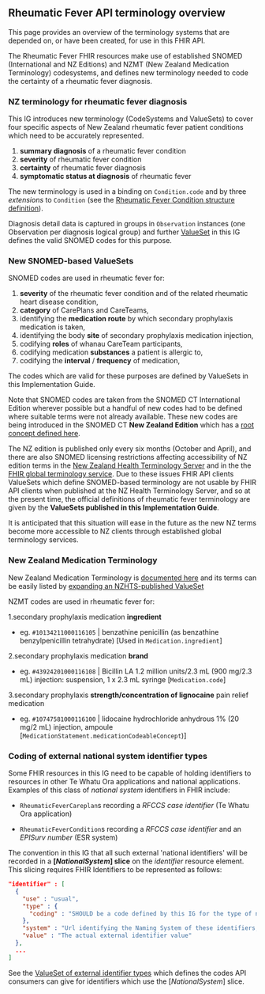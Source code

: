 ## Rheumatic Fever API terminology overview

This page provides an overview of the terminology systems that are depended on, or have been created, for use in this FHIR API.

The Rheumatic Fever FHIR resources make use of established SNOMED (International and NZ Editions) and NZMT (New Zealand Medication Terminology) codesystems, and defines new terminology needed to code the certainty of a rheumatic fever diagnosis.


### NZ terminology for rheumatic fever diagnosis

This IG introduces new terminology (CodeSystems and ValueSets) to cover four specific aspects of New Zealand rheumatic fever patient conditions which need to be accurately represented.

1. **summary diagnosis** of a rheumatic fever condition
1. **severity** of rheumatic fever condition
1. **certainty** of rheumatic fever diagnosis
1. **symptomatic status at diagnosis** of rheumatic fever

The new terminology is used in a binding on `Condition.code` and by three *extensions* to `Condition` (see the [Rheumatic Fever Condition structure definition](StructureDefinition-nz-rheumaticfever-condition.html)).

Diagnosis detail data is captured in groups in `Observation` instances (one Observation per diagnosis logical group) and further [ValueSet](ValueSet-rf-observation-diagnosisgroup-code.html) in this IG defines the valid SNOMED codes for this purpose.

### New SNOMED-based ValueSets

SNOMED codes are used in rheumatic fever for:
<!-- markdownlint-disable MD037 -->
1. **severity** of the rheumatic fever condition and of the related rheumatic heart disease condition,
1. **category** of CarePlans and CareTeams,
1. identifying the **medication route** by which secondary prophylaxis medication is taken,
1. identifying the body **site** of secondary prophylaxis medication injection,
1. codifying **roles** of whanau CareTeam participants,
1. codifying medication **substances** a patient is allergic to,
1. codifying the **interval** / **frequency** of medication,

The codes which are valid for these purposes are defined by ValueSets in this Implementation Guide.  

Note that SNOMED codes are taken from the SNOMED CT International Edition wherever possible but a handful of new codes had to be defined where suitable terms were not already available.   These new codes are being introduced in the SNOMED CT **New Zealand Edition** which has a [root concept defined here](https://browser.ihtsdotools.org/?perspective=full&conceptId1=21000210109&edition=MAIN/SNOMEDCT-NZ/2023-10-01&release=&languages=en,mi).

The NZ edition is published only every six months (October and April), and there are also SNOMED licensing restrictions affecting accessibility of NZ edition terms in the [New Zealand Health Terminology Server](https://nzhts.digital.health.nz/fhir/ValueSet) and in the the [FHIR global terminology service](https://tx.fhir.org).  Due to these issues FHIR API clients ValueSets which define SNOMED-based terminology are not usable by FHIR API clients when published at the NZ Health Terminology Server, and so at the present time, the official definitions of rheumatic fever terminology are given by the **ValueSets published in this Implementation Guide**.  

It is anticipated that this situation will ease in the future as the new NZ terms become more accessible to NZ clients through established global terminology services.

### New Zealand Medication Terminology

New Zealand Medication Terminology is [documented here](https://view.nzmt.org.nz/) and its terms can be easily listed by [expanding an NZHTS-published ValueSet](https://nzhts.digital.health.nz/fhir/ValueSet/$expand?url=https://nzhts.digital.health.nz/fhir/ValueSet/rheumatic-fever-Diagnostic-Certainty)

NZMT codes are used in rheumatic fever for:

1.secondary prophylaxis medication **ingredient**

- eg. `#10134211000116105` | benzathine penicillin (as benzathine benzylpenicillin tetrahydrate) [Used in `Medication.ingredient`]

2.secondary prophylaxis medication **brand**

- eg. `#43924201000116108` | Bicillin LA 1.2 million units/2.3 mL (900 mg/2.3 mL) injection: suspension, 1 x 2.3 mL syringe [`Medication.code`]

3.secondary prophylaxis **strength/concentration of lignocaine** pain relief medication 

- eg. `#10747581000116100` | lidocaine hydrochloride anhydrous 1% (20 mg/2 mL) injection, ampoule [`MedicationStatement.medicationCodeableConcept`)]

### Coding of external national system identifier types

Some FHIR resources in this IG need to be capable of holding identifiers to resources in other Te Whatu Ora applications and national applications.  Examples of this class of *national system* identifiers in FHIR include:

- `RheumaticFeverCareplan`s recording a *RFCCS case identifier* (Te Whatu Ora application)

- `RheumaticFeverCondition`s recording a *RFCCS case identifier* and an *EPISurv number* (ESR system)

The convention in this IG that all such external 'national identifiers' will be recorded in a **[*NationalSystem*] slice** on the *identifier* resource element.  This slicing requires FHIR Identifiers to be represented as follows:

```json
"identifier" : [
  {
    "use" : "usual",
    "type" : {
      "coding" : "SHOULD be a code defined by this IG for the type of national identifier"
    },
    "system" : "Url identifying the Naming System of these identifiers, for example https://standards.digital.health.nz/ns/nhi-id",
    "value" : "The actual external identifier value"
  },
  ...
]
```

See the [ValueSet of external identifier types](ValueSet-external-system-identifier-type-code.html) which defines the codes API consumers can give for identifiers which use the [*NationalSystem*] slice.
